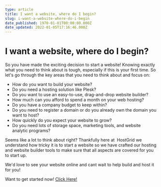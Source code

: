 ```yaml
---
type: article
title: I want a website, where do I begin?
slug: i-want-a-website-where-do-i-begin
date_published: 1970-01-01T00:00:00.000Z
date_updated: 2022-01-05T17:16:46.000Z
---
```


# I want a website, where do I begin?

So you have made the exciting decision to start a website! Knowing exactly what you need to think about is tough, especially if this is your first time. So let's go through the key areas that you need to think about and focus on:

- How do you want to build your website?
- Do you need a hosting solution like Plesk?
- Do you want to use an easy-to-use, drag-and-drop website builder?
- How much can you afford to spend a month on your web hosting?
- Do you have a company budget to keep within?
- Do you need to register a domain or do you already own the domain you want to host?
- How quickly do you expect your website to grow?
- Do you need lots of storage space, marketing tools, and website analytic programs?

Seems like a lot to think about right? Thankfully here at  HostGrid we understand how tricky it is to start a website so we have crafted our hosting and website builder tools to make sure that all aspects are covered for you to start up.

We'd love to see your website online and cant wait to help build and host it for you!

Want to get started now! [Click Here!](https://secure.hostgrid.com/?)